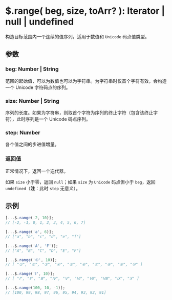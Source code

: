 # $.range( beg, size, toArr? ): Iterator | null | undefined

构造目标范围内一个连续的值序列，适用于数值和 `Unicode` 码点值类型。


## 参数

### beg: Number | String

范围的起始值，可以为数值也可以为字符串。为字符串时仅首个字符有效，会构造一个 Unicode 字符码点的序列。


### size: Number | String

序列的长度。如果为字符串，则取首个字符为序列的终止字符（包含该终止字符），此时序列是一个 Unicode 码点序列。


### step: Number

各个值之间的步进值增量。


### 返回值

正常情况下，返回一个迭代器。

如果 `size` 小于零，返回 `null`；如果 `size` 为 `Unicode` 码点但小于 `beg`，返回 `undefined`（**注**：此时 `step` 无意义）。


## 示例

```js
[...$.range(-2, 10)];
// [-2, -1, 0, 1, 2, 3, 4, 5, 6, 7]

[...$.range('a', 6)];
// ["a", "b", "c", "d", "e", "f"]

[...$.range('A', 'F')];
// ["A", "B", "C", "D", "E", "F"]

[...$.range('①', 10)];
// [ "①", "②", "③", "④", "⑤", "⑥", "⑦", "⑧", "⑨", "⑩" ]

[...$.range('Ⅰ', 10)];
// [ "Ⅰ", "Ⅱ", "Ⅲ", "Ⅳ", "Ⅴ", "Ⅵ", "Ⅶ", "Ⅷ", "Ⅸ", "Ⅹ" ]

[...$.range(100, 10, -1)];
// [100, 99, 98, 97, 96, 95, 94, 93, 92, 91]
```
